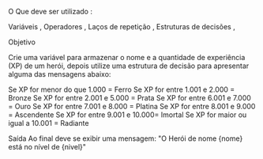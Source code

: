 O Que deve ser utilizado :

Variáveis ,
Operadores ,
Laços de repetição ,
Estruturas de decisões ,

Objetivo

Crie uma variável para armazenar o nome e a quantidade de experiência (XP) de um herói, depois utilize uma estrutura de decisão para apresentar alguma das mensagens abaixo:

Se XP for menor do que 1.000 = Ferro 
Se XP for entre 1.001 e 2.000 = Bronze 
Se XP for entre 2.001 e 5.000 = Prata 
Se XP for entre 6.001 e 7.000 = Ouro 
Se XP for entre 7.001 e 8.000 = Platina 
Se XP for entre 8.001 e 9.000 = Ascendente 
Se XP for entre 9.001 e 10.000= Imortal Se 
XP for maior ou igual a 10.001 = Radiante

Saída
Ao final deve se exibir uma mensagem: "O Herói de nome {nome} está no nível de {nivel}"
